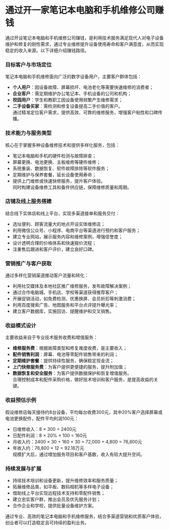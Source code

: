 # 通过开一家笔记本电脑和手机维修公司赚钱

通过开设笔记本电脑和手机维修公司赚钱，是利用技术服务满足现代人对电子设备维护和修复的刚性需求，通过专业维修提升设备使用寿命和客户满意度，从而实现稳定的收入来源。以下详细介绍赚钱路径。

### 目标客户与市场定位  
笔记本电脑和手机维修面向广泛的数字设备用户，主要客户群体包括：  
* **个人用户**：因设备故障、屏幕损坏、电池老化等需要快速维修的消费者；  
* **企业客户**：需定期维护办公笔记本、手机设备的公司和机构；  
* **校园用户**：学生和教职工因设备使用频繁产生维修需求；  
* **二手设备买家**：需检测和修复设备提高二手价值的客户。  
通过精准定位客户需求，提供高效、可靠的维修服务，增强客户粘性和口碑传播。

### 技术能力与服务类型  
核心在于掌握多种设备维修技术和提供多样化服务，包括：  
* 笔记本电脑和手机的硬件检测与故障排查；  
* 屏幕更换、电池更换、主板维修等硬件维修；  
* 系统重装、数据恢复、软件故障排除等软件服务；  
* 定期维护与保养套餐，延长设备使用寿命；  
* 提供上门维修或快速快修服务，提升客户体验。  
同时构建设备维修工具和备件供应链，保障维修质量和周期。

### 店铺及线上服务搭建  
结合线下实体店和线上平台，实现多渠道接单和服务交付：  
* 选址便利、顾客流量大的地点开设实体维修店；  
* 利用微信公众号、小程序、电商平台等渠道进行预约和客户服务；  
* 建立专业网站，展示服务内容和维修案例，增强信誉度；  
* 设计透明合理的价格体系和快速报价流程；  
* 注重售后跟进和客户评价，建立良好口碑。  

### 营销推广与客户获取  
通过多样化营销渠道推动客户流量和转化：  
* 利用社交媒体及本地社区推广维修服务，发布故障解决案例；  
* 通过合作电脑城、手机店、学校等渠道获得推荐客户；  
* 开展促销活动，如免费检测、优惠换屏、会员折扣等刺激消费；  
* 利用百度搜索广告、地图服务和平台点评提升曝光率；  
* 建立客户数据库，实施回访、提醒维护和交叉销售。  

### 收益模式设计  
主要收益来自于专业技术服务收费和增值服务：  
* **维修服务费**：根据故障类型和修复难度收费，是主要收入；  
* **配件销售利润**：屏幕、电池等零配件销售带来的利润；  
* **定期维护套餐**：提供持续性服务，确保稳定现金流；  
* **上门快修服务费**：为客户提供更便捷的服务，提升附加值；  
* **数据恢复和安全服务**：为客户提供数据保护和恢复增值服务。  
合理控制成本和配件采购价格，做好技术培训和客户服务，是提高收益的关键。

### 收益预估示例  
假设维修店每天接待约8台设备，平均每台收费300元，其中20%客户选择屏幕或电池更换配件，配件平均利润100元：  
* 日维修收入：8 × 300 = 2400元  
* 日配件利润：8 × 20% × 100 = 160元  
* 月收入约：2400 × 30 + 160 × 30 = 72,000 + 4,800 = 76,800元  
* 年收入约：76,800 × 12 = 92.16万元  
规模扩大后，通过增加服务项目和客户基数，收入有较大提升空间。

### 持续发展与扩展  
* 持续技术培训和设备更新，提升维修效率和服务质量；  
* 拓展维修品类，如平板、数码相机等多样电子设备；  
* 借助线上平台实现远程技术支持和零配件销售；  
* 建立忠实客户群，推出会员及优先服务计划；  
* 合作企业和学校，提供批量设备维护方案。  

通过专业、高效的笔记本电脑和手机维修服务，结合多渠道营销和优质客户体验，创业者可以打造稳定且可持续的盈利业务。